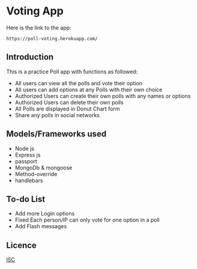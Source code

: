 # Voting App
Here is the link to the app:

    https://poll-voting.herokuapp.com/

## Introduction

This is a practice Poll app with functions as followed:
* All users can view all the polls and vote their option
* All users can add options at any Polls with their own choice
* Authorized Users can create their own polls with any names or options
* Authorized Users can delete their own polls
* All Polls are displayed in Donut Chart form
* Share any polls in social networks

## Models/Frameworks used
* Node js
* Express js
* passport
* MongoDb & mongoose
* Method-override
* handlebars

## To-do List
- Add more Login options
- Fixed Each person/IP can only vote for one option in a poll
- Add Flash messages

## Licence
[ISC](https://opensource.org/licenses/ISC)